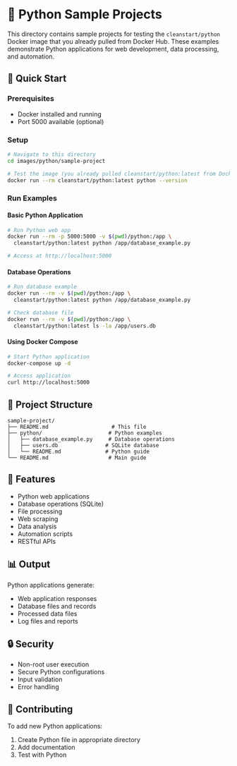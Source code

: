 # 🐍 Python Sample Projects

This directory contains sample projects for testing the `cleanstart/python` Docker image that you already pulled from Docker Hub. These examples demonstrate Python applications for web development, data processing, and automation.

## 🚀 Quick Start

### Prerequisites
- Docker installed and running
- Port 5000 available (optional)

### Setup
```bash
# Navigate to this directory
cd images/python/sample-project

# Test the image (you already pulled cleanstart/python:latest from Docker Hub)
docker run --rm cleanstart/python:latest python --version
```

### Run Examples

#### Basic Python Application
```bash
# Run Python web app
docker run --rm -p 5000:5000 -v $(pwd)/python:/app \
  cleanstart/python:latest python /app/database_example.py

# Access at http://localhost:5000
```

#### Database Operations
```bash
# Run database example
docker run --rm -v $(pwd)/python:/app \
  cleanstart/python:latest python /app/database_example.py

# Check database file
docker run --rm -v $(pwd)/python:/app \
  cleanstart/python:latest ls -la /app/users.db
```

#### Using Docker Compose
```bash
# Start Python application
docker-compose up -d

# Access application
curl http://localhost:5000
```

## 📁 Project Structure

```
sample-project/
├── README.md                    # This file
├── python/                     # Python examples
│   ├── database_example.py     # Database operations
│   ├── users.db               # SQLite database
│   └── README.md              # Python guide
└── README.md                   # Main guide
```

## 🎯 Features

- Python web applications
- Database operations (SQLite)
- File processing
- Web scraping
- Data analysis
- Automation scripts
- RESTful APIs

## 📊 Output

Python applications generate:
- Web application responses
- Database files and records
- Processed data files
- Log files and reports

## 🔒 Security

- Non-root user execution
- Secure Python configurations
- Input validation
- Error handling

## 🤝 Contributing

To add new Python applications:
1. Create Python file in appropriate directory
2. Add documentation
3. Test with Python
